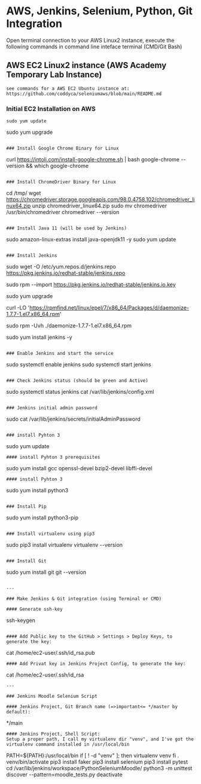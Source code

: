 # AWS, Jenkins, Selenium, Python, Git Integration

Open terminal connection to your AWS Linux2 instance, execute the following commands in command line inteface terminal (CMD/Git Bash)

## AWS EC2 Linux2 instance (AWS Academy Temporary Lab Instance)
```
see commands for a AWS EC2 Ubuntu instance at:
https://github.com/coddyca/seleniumaws/blob/main/README.md
```
### Initial EC2 Installation on AWS

```
sudo yum update
```
sudo yum upgrade
```

### Install Google Chrome Binary for Linux

```
curl https://intoli.com/install-google-chrome.sh | bash
google-chrome --version && which google-chrome
```

### Install ChromeDriver Binary for Linux

```
cd /tmp/
wget https://chromedriver.storage.googleapis.com/98.0.4758.102/chromedriver_linux64.zip
unzip chromedriver_linux64.zip
sudo mv chromedriver /usr/bin/chromedriver
chromedriver --version
```

### Install Java 11 (will be used by Jenkins)

```
sudo amazon-linux-extras install java-openjdk11 -y
sudo yum update
```

### Install Jenkins

```
sudo wget -O /etc/yum.repos.d/jenkins.repo \
    https://pkg.jenkins.io/redhat-stable/jenkins.repo

sudo rpm --import https://pkg.jenkins.io/redhat-stable/jenkins.io.key

sudo yum upgrade

curl -LO 'https://rpmfind.net/linux/epel/7/x86_64/Packages/d/daemonize-1.7.7-1.el7.x86_64.rpm'

sudo rpm -Uvh ./daemonize-1.7.7-1.el7.x86_64.rpm

sudo yum install jenkins -y


```

### Enable Jenkins and start the service

```
sudo systemctl enable jenkins
sudo systemctl start jenkins
```

### Check Jenkins status (should be green and Active)

```
sudo systemctl status jenkins
cat /var/lib/jenkins/config.xml
```

### Jenkins initial admin password

```
sudo cat /var/lib/jenkins/secrets/initialAdminPassword
```

### install Pyhton 3

```
sudo yum update
```
#### install Pyhton 3 prerequisites
```
sudo yum install gcc openssl-devel bzip2-devel libffi-devel
```
#### install Pyhton 3
```
sudo yum install python3
```

### Install Pip
```
sudo yum install python3-pip
```

### Install virtualenv using pip3
```
sudo pip3 install virtualenv
virtualenv --version
```

### Install Git
```
sudo yum install git
git --version
```

---

### Make Jenkins & Git integration (using Terminal or CMD)

#### Generate ssh-key
```
ssh-keygen
```

#### Add Public key to the GitHub > Settings > Deploy Keys, to generate the key:
```
cat /home/ec2-user/.ssh/id_rsa.pub
```
#### Add Privat key in Jenkins Project Config, to generate the key:
```
cat /home/ec2-user/.ssh/id_rsa
```
---

### Jenkins Moodle Selenium Script

#### Jenkins Project, Git Branch name (=>important<= */master by default):
```
*/main
```
#### Jenkins Project, Shell Script:
Setup a proper path, I call my virtualenv dir "venv", and I've got the virtualenv command installed in /usr/local/bin
```
PATH=${PATH}:/usr/local/bin
if [ ! -d "venv" ]; then
        virtualenv venv
fi
. venv/bin/activate
pip3 install faker
pip3 install selenium
pip3 install pytest
cd /var/lib/jenkins/workspace/PythonSeleniumMoodle/
python3 -m unittest discover --pattern=moodle_tests.py
deactivate
```